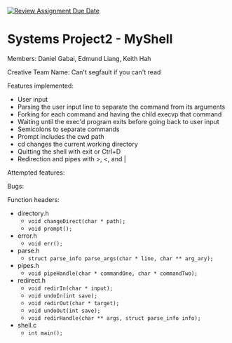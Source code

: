 [![Review Assignment Due Date](https://classroom.github.com/assets/deadline-readme-button-22041afd0340ce965d47ae6ef1cefeee28c7c493a6346c4f15d667ab976d596c.svg)](https://classroom.github.com/a/Tfg6waJb)
# Systems Project2 - MyShell

Members: Daniel Gabai, Edmund Liang, Keith Hah

Creative Team Name: Can't segfault if you can't read

Features implemented:

- User input
- Parsing the user input line to separate the command from its arguments
- Forking for each command and having the child execvp that command
- Waiting until the exec'd program exits before going back to user input
- Semicolons to separate commands
- Prompt includes the cwd path
- cd changes the current working directory
- Quitting the shell with exit or Ctrl+D
- Redirection and pipes with >, <, and |

Attempted features:

Bugs:

Function headers:
- directory.h
  - `void changeDirect(char * path);`
  - `void prompt();`
- error.h
  - `void err();`
- parse.h
  - `struct parse_info parse_args(char * line, char ** arg_ary);`
- pipes.h
  - `void pipeHandle(char * commandOne, char * commandTwo);`
- redirect.h
  - `void redirIn(char * input);`
  - `void undoIn(int save);`
  - `void redirOut(char * target);`
  - `void undoOut(int save);`
  - `void redirHandle(char ** args, struct parse_info info);`
- shell.c
  - `int main();`
